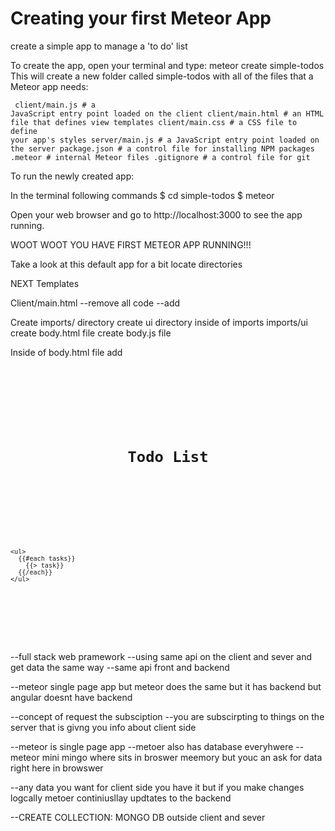 <h1>Creating your first Meteor App</h1>
<p>create a simple app to manage a 'to do' list

To create the app, open your terminal and type:
meteor create simple-todos
This will create a new folder called simple-todos with all of the files that a Meteor app needs:</p>
<code>
client/main.js        # a JavaScript entry point loaded on the client
client/main.html      # an HTML file that defines view templates
client/main.css       # a CSS file to define your app's styles
server/main.js        # a JavaScript entry point loaded on the server
package.json          # a control file for installing NPM packages
.meteor               # internal Meteor files
.gitignore            # a control file for git
</code>
<p>To run the newly created app:</p>
In the terminal following commands
$ cd simple-todos
$ meteor
<p>Open your web browser and go to http://localhost:3000 to see the app running.</p>

<p>WOOT WOOT YOU HAVE FIRST METEOR APP RUNNING!!!</p>

<p>Take a look at this default app for a bit locate directories</p>

NEXT Templates 

Client/main.html 
--remove all code 
--add 
<head>
  <title>simple</title>
</head>

Create imports/ directory
create ui directory inside of imports 
imports/ui
create body.html file 
create body.js file 

Inside of body.html file add 
<code>
<body>
  <div class="container">
    <header>
      <h1>Todo List</h1>
    </header>
 
    <ul>
      {{#each tasks}}
        {{> task}}
      {{/each}}
    </ul>
  </div>
</body>
 
<template name="task">
  <li>{{text}}</li>
</template>
</code>








--full stack web pramework 
--using same api on the client and sever and get data the same way 
    --same api front and backend 

--meteor single page app but meteor does the same but it has backend but angular doesnt have backend 

--concept of request the subsciption --you are subscirpting to things on the server that is givng you info about client side 

--meteor is single page app 
--metoer also has database everyhwere 
--meteor mini mingo where sits in broswer meemory but youc an ask for data right here in browswer 

--any data you want for client side you have it but if you make changes logcally metoer continiusllay updtates to the backend 

--CREATE COLLECTION: MONGO DB 
outside client and sever 
